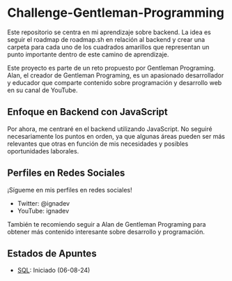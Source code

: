 # Challenge-Gentleman-Programming

Este repositorio se centra en mi aprendizaje sobre backend. La idea es seguir el roadmap de roadmap.sh en relación al backend y crear una carpeta para cada uno de los cuadrados amarillos que representan un punto importante dentro de este camino de aprendizaje.

Este proyecto es parte de un reto propuesto por Gentleman Programing. Alan, el creador de Gentleman Programing, es un apasionado desarrollador y educador que comparte contenido sobre programación y desarrollo web en su canal de YouTube.

## Enfoque en Backend con JavaScript

Por ahora, me centraré en el backend utilizando JavaScript. No seguiré necesariamente los puntos en orden, ya que algunas áreas pueden ser más relevantes que otras en función de mis necesidades y posibles oportunidades laborales.

## Perfiles en Redes Sociales

¡Sígueme en mis perfiles en redes sociales!

- Twitter: @ignadev
- YouTube: ignadev

También te recomiendo seguir a Alan de Gentleman Programing para obtener más contenido interesante sobre desarrollo y programación.

## Estados de Apuntes

- [SQL](https://github.com/NachoBasilio/Challenge-Gentleman-Diferencia/tree/main/SQL): Iniciado (06-08-24)